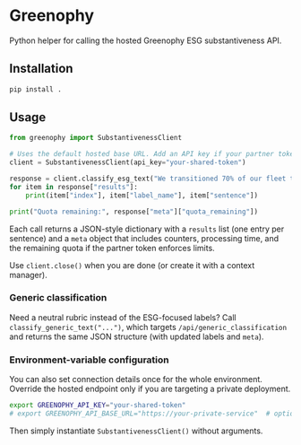 # Greenophy

Python helper for calling the hosted Greenophy ESG substantiveness API.

## Installation

```bash
pip install .
```

## Usage

```python
from greenophy import SubstantivenessClient

# Uses the default hosted base URL. Add an API key if your partner token requires it.
client = SubstantivenessClient(api_key="your-shared-token")

response = client.classify_esg_text("We transitioned 70% of our fleet to EVs in 2023.\nWe value teamwork.")
for item in response["results"]:
    print(item["index"], item["label_name"], item["sentence"])

print("Quota remaining:", response["meta"]["quota_remaining"])
```

Each call returns a JSON-style dictionary with a `results` list (one entry per sentence) and a `meta` object that includes counters, processing time, and the remaining quota if the partner token enforces limits.

Use `client.close()` when you are done (or create it with a context manager).

### Generic classification

Need a neutral rubric instead of the ESG-focused labels? Call `classify_generic_text("...")`, which targets `/api/generic_classification` and returns the same JSON structure (with updated labels and `meta`).

### Environment-variable configuration

You can also set connection details once for the whole environment. Override the hosted endpoint only if you are targeting a private deployment.

```bash
export GREENOPHY_API_KEY="your-shared-token"
# export GREENOPHY_API_BASE_URL="https://your-private-service"  # optional
```

Then simply instantiate `SubstantivenessClient()` without arguments.
